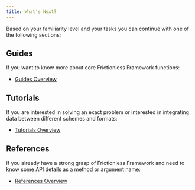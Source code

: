 ```yaml
---
title: What's Next?
---
```


Based on your familiarity level and your tasks you can continue with one of the following sections:

## Guides

If you want to know more about core Frictionless Framework functions:
- [Guides Overview](../guides/guides-overview.md)

## Tutorials

If you are interested in solving an exact problem or interested in integrating data between different schemes and formats:
- [Tutorials Overview](../tutorials/tutorials-overview.md)

## References

If you already have a strong grasp of Frictionless Framework and need to know some API details as a method or argument name:
- [References Overview](../references/references-overview.md)
